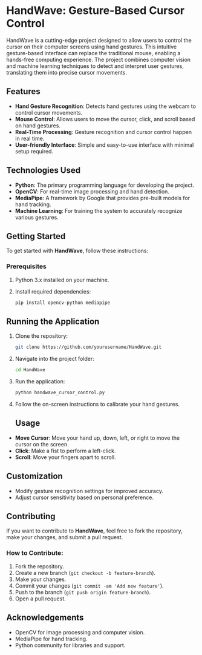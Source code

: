 # HandWave: Gesture-Based Cursor Control

HandWave is a cutting-edge project designed to allow users to control the cursor on their computer screens using hand gestures. This intuitive gesture-based interface can replace the traditional mouse, enabling a hands-free computing experience. The project combines computer vision and machine learning techniques to detect and interpret user gestures, translating them into precise cursor movements.

## Features

- **Hand Gesture Recognition**: Detects hand gestures using the webcam to control cursor movements.
- **Mouse Control**: Allows users to move the cursor, click, and scroll based on hand gestures.
- **Real-Time Processing**: Gesture recognition and cursor control happen in real time.
- **User-friendly Interface**: Simple and easy-to-use interface with minimal setup required.

## Technologies Used

- **Python**: The primary programming language for developing the project.
- **OpenCV**: For real-time image processing and hand detection.
- **MediaPipe**: A framework by Google that provides pre-built models for hand tracking.
- **Machine Learning**: For training the system to accurately recognize various gestures.
## Getting Started

To get started with **HandWave**, follow these instructions:

### Prerequisites

1. Python 3.x installed on your machine.
2. Install required dependencies:

   ```bash
   pip install opencv-python mediapipe
## Running the Application

1. Clone the repository:
   ```bash
   git clone https://github.com/yourusername/HandWave.git
   
2. Navigate into the project folder:
   ```bash
   cd HandWave
3. Run the application:
   ```bash
   python handwave_cursor_control.py
4. Follow the on-screen instructions to calibrate your hand gestures.
   ## Usage

- **Move Cursor**: Move your hand up, down, left, or right to move the cursor on the screen.
- **Click**: Make a fist to perform a left-click.
- **Scroll**: Move your fingers apart to scroll.

## Customization

- Modify gesture recognition settings for improved accuracy.
- Adjust cursor sensitivity based on personal preference.

## Contributing

If you want to contribute to **HandWave**, feel free to fork the repository, make your changes, and submit a pull request.

### How to Contribute:

1. Fork the repository.
2. Create a new branch (`git checkout -b feature-branch`).
3. Make your changes.
4. Commit your changes (`git commit -am 'Add new feature'`).
5. Push to the branch (`git push origin feature-branch`).
6. Open a pull request.

## Acknowledgements

- OpenCV for image processing and computer vision.
- MediaPipe for hand tracking.
- Python community for libraries and support.


